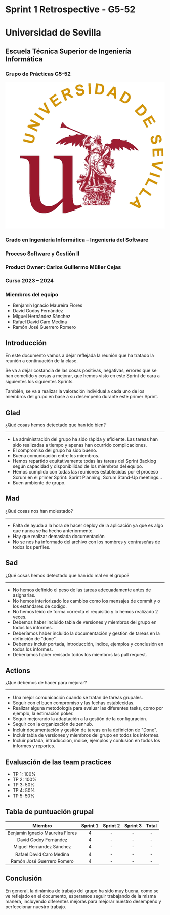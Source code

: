 # Sprint 1 Retrospective - G5-52

# Universidad de Sevilla   

## Escuela Técnica Superior de Ingeniería Informática

### **Grupo de Prácticas G5-52**
  
  ![Logo US](/docs/static/Logo_US.png)

### Grado en Ingeniería Informática – Ingeniería del Software 

### Proceso Software y Gestión II
### Product Owner: Carlos Guillermo Müller Cejas
### Curso 2023 – 2024

### Miembros del equipo
- Benjamín Ignacio Maureira Flores
- David Godoy Fernández
- Miguel Hernández Sánchez
- Rafael David Caro Medina
- Ramón José Guerrero Romero


## Introducción
En este documento vamos a dejar reflejada la reunión que ha tratado la reunión a continuación de la clase.

Se va a dejar costancia de las cosas positivas, negativas, errores que se han cometido y cosas a mejorar, que hemos visto en este Sprint de cara a siguientes los siguientes Sprints.

También, se va a realizar la valoración individual a cada uno de los miembros del grupo en base a su desempeño durante este primer Sprint.


## Glad
¿Qué cosas hemos detectado que han ido bien?
___
- La administración del grupo ha sido rápida y eficiente. Las tareas han sido realizadas a tiempo y apenas han ocurrido complicaciones.
- El compromiso del grupo ha sido bueno.
- Buena comunicación entre los miembros.
- Hemos repartido equitativamente todas las tareas del Sprint Backlog según capacidad y disponibilidad de los miembros del equipo.
- Hemos cumplido con todas las reuniones establecidas por el proceso Scrum en el primer Sprint: Sprint Planning, Scrum Stand-Up meetings...
- Buen ambiente de grupo.

## Mad
¿Qué cosas nos han molestado?
___
- Falta de ayuda a la hora de hacer deploy de la aplicación ya que es algo que nunca se ha hecho anteriormente.
- Hay que realizar demasiada documentación
- No se nos ha informado del archivo con los nombres y contraseñas de todos los perfiles.
     

## Sad
¿Qué cosas hemos detectado que han ido mal en el grupo? 
___
- No hemos definido el peso de las tareas adecuadamente antes de asignarlas.
- No hemos interiorizado los cambios como los mensajes de commit y o los estándares de codigo.
- No hemos leido de forma correcta el requisitio y lo hemos realizado 2 veces.
- Debemos haber incluido tabla de versiones y miembros del grupo en todos los informes.
- Deberíamos haber incluido la documentación y gestión de tareas en la definición de "done".
- Debemos incluir portada, introducción, indice, ejemplos  y conclusión en todos los informes.
- Deberiamos haber revisado todos los miembros las pull request.
    
## Actions
¿Qué debemos de hacer para mejorar?
___
- Una mejor comunicación cuando se tratan de tareas grupales.
- Seguir con el buen compromiso y las fechas establecidas.
- Realizar alguna metodología para evaluar las diferentes tasks, como por ejemplo, la estimación póker.
- Seguir mejorando la adaptación a la gestión de la configuración.
- Seguir con la organización de zenhub.
- Incluir documentación y gestión de tareas en la definición de "Done".
- Incluir tabla de versiones y miembros del grupo en todos los informes.
- Incluir portada, intruducción, índice, ejemplos y conlusión en todos los informes y reportes.

## Evaluación de las team practices
- TP 1: 100%
- TP 2: 100%
- TP 3: 50%
- TP 4: 50%
- TP 5: 50%

## Tabla de puntuación grupal
| Miembro | Sprint 1 | Sprint 2 | Sprint 3 | Total  |
|:----------:|:-------------:|:----------:|:----------:|:----------:|
| Benjamín Ignacio Maureira Flores | 4 | - | - | - |
| David Godoy Fernández | 4 | - | - | - |
| Miguel Hernández Sánchez | 4 | - | - | - |
| Rafael David Caro Medina | 4 | - | - | - |
| Ramón José Guerrero Romero | 4 | - | - | - |


## Conclusión

En general, la dinámica de trabajo del grupo ha sido muy buena, como se ve reflejado en el documento, esperamos seguir trabajando de la misma manera, incluyendo diferentes mejoras para mejorar nuestro desempeño y perfeccionar nuestro trabajo.
